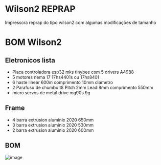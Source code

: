 # Wilson2 REPRAP
Impressora reprap do tipo wilson2 com algumas modificações de tamanho

# BOM Wilson2
## Eletronicos lista 

 - Placa controladora esp32 mks tinybee com 5 drivers A4988
 - 5 motores nema 17 17hs4401s ou 17hs8401
 - 6 haste linear 600m comprimento 10mm diametro
 - 2 Parafuso de chumbo t8  Pitch 2mm Lead 8mm comprimento 550mm
- micro servos de metal drive mg90s 9g

## Frame
- 4 barra extrusion aluminio 2020 650mm
- 3 barra extrusion aluminio 2020 530mm
- 2 barra extrusion aluminio 2020 600mm




## BOM
	
![image](https://user-images.githubusercontent.com/3370347/226289954-7ce0c985-0f5a-4745-b050-7044f2fd22f4.png)
